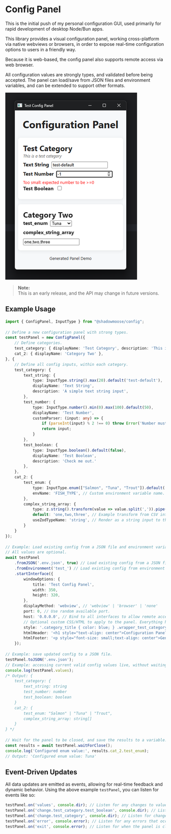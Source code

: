 # Config Panel
This is the initial push of my personal configuration GUI, used primarily for rapid development of desktop Node/Bun apps.

This library provides a visual configuration panel, working cross-platform via native webviews or browsers, 
in order to expose real-time configuration options to users in a friendly way.

Because it is web-based, the config panel also supports remote access via web browser.

All configuration values are strongly types, and validated before being accepted.
The panel can load/save from JSON files and environment variables, and can be extended to support other formats.

[![screenshot](docs/screenshot.png)](docs/screenshot.png)

> **Note:**  
> This is an early release, and the API may change in future versions.

## Example Usage
```typescript
import { ConfigPanel, InputType } from "@shadowmoose/config";

// Define a new configuration panel with strong types.
const testPanel = new ConfigPanel({
    // Define categories.
    test_category: { displayName: 'Test Category', description: 'This is a test category' },
    cat_2: { displayName: 'Category Two' },
}, {
    // Define all config inputs, within each category.
    test_category: {
        text_string: {
            type: InputType.string().max(20).default('test-default'),
            displayName: 'Text String',
            description: 'A simple text string input',
        },
        test_number: {
            type: InputType.number().min(0).max(100).default(50),
            displayName: 'Test Number',
            customParser: (input: any) => {
                if (parseInt(input) % 2 !== 0) throw Error('Number must be even');
                return input;
            }
        },
        test_boolean: {
            type: InputType.boolean().default(false),
            displayName: 'Test Boolean',
            description: 'Check me out.'
        },
    },
    cat_2: {
        test_enum: {
            type: InputType.enum(["Salmon", "Tuna", "Trout"]).default('Tuna'),
            envName: 'FISH_TYPE', // Custom environment variable name.
        },
        complex_string_array: {
            type: z.string().transform(value => value.split(',')).pipe(z.string().array()),
            default: 'one,two,three', // Example transform from CSV into Array.
            useZodTypeName: 'string', // Render as a string input to the user.
        }
    }
});

// Example: Load existing config from a JSON file and environment variables, then start the interface.
// All values are optional.
await testPanel
    .fromJSON('.env.json', true) // Load existing config from a JSON file, if it exists.
    .fromEnvironment('test_') // Load existing config from environment variables, with optional prefix.
    .startInterface({
        windowOptions: {
            title: 'Test Config Panel',
            width: 350,
            height: 320,
        },
        displayMethod: 'webview', // 'webview' | 'browser' | 'none'
        port: 0, // Use random available port.
        host: '0.0.0.0', // Bind to all interfaces to allow remote access.
        // Optional custom CSS/HTML to apply to the panel. Everything has simple class names to make this easy.
        style: '.category_title { color: blue; } .wrapper_test_category { background: #f0f0f0 !important; }',
        htmlHeader: '<h1 style="text-align: center">Configuration Panel</h1>',
        htmlFooter: '<p style="font-size: small;text-align: center">Generated Panel Demo</p>',
    });

// Example: save updated config to a JSON file.
testPanel.toJSON('.env.json');
// Example: accessing current valid config values live, without waiting.
console.log(testPanel.values);
/* Output: {
    test_category: {
        text_string: string
        test_number: number
        test_boolean: boolean
    }
    cat_2: {
        test_enum: "Salmon" | "Tuna" | "Trout",
        complex_string_array: string[]
    }
} */

// Wait for the panel to be closed, and save the results to a variable.
const results = await testPanel.waitForClose();
console.log('Configured enum value:', results.cat_2.test_enum);
// Output: 'Configured enum value: Tuna'
```

## Event-Driven Updates
All data updates are emitted as events, allowing for real-time feedback and dynamic behavior.
Using the above example `testPanel`, you can listen for events like so:
```typescript
testPanel.on('values', console.dir); // Listen for any changes to values.
testPanel.on('change.test_category.test_boolean', console.dir); // Listen for changes to a specific value.
testPanel.on('change.test_category', console.dir); // Listen for changes to values within a specific category.
testPanel.on('error', console.error); // Listen for any errors that occur.
testPanel.on('exit', console.error); // Listen for when the panel is closed.
```
